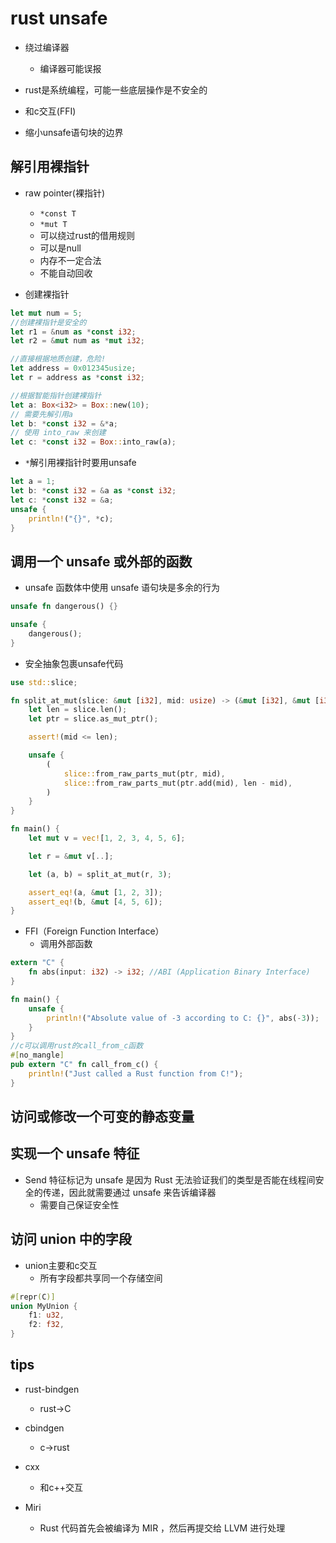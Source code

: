 # rust unsafe

+ 绕过编译器
    + 编译器可能误报

+ rust是系统编程，可能一些底层操作是不安全的

+ 和c交互(FFI)

+ 缩小unsafe语句块的边界

## 解引用裸指针
+ raw pointer(裸指针)
    + `*const T`
    + `*mut T`
    + 可以绕过rust的借用规则
    + 可以是null
    + 内存不一定合法
    + 不能自动回收

+ 创建裸指针
```rust
let mut num = 5;
//创建裸指针是安全的
let r1 = &num as *const i32;
let r2 = &mut num as *mut i32;

//直接根据地质创建，危险!
let address = 0x012345usize;
let r = address as *const i32;

//根据智能指针创建裸指针
let a: Box<i32> = Box::new(10);
// 需要先解引用a
let b: *const i32 = &*a;
// 使用 into_raw 来创建
let c: *const i32 = Box::into_raw(a);

```

+ `*`解引用裸指针时要用unsafe
```rust
let a = 1;
let b: *const i32 = &a as *const i32;
let c: *const i32 = &a;
unsafe {
    println!("{}", *c);
}
```

## 调用一个 unsafe 或外部的函数

+  unsafe 函数体中使用 unsafe 语句块是多余的行为
```rust
unsafe fn dangerous() {}

unsafe {
    dangerous();
}

```
+ 安全抽象包裹unsafe代码
```rust
use std::slice;

fn split_at_mut(slice: &mut [i32], mid: usize) -> (&mut [i32], &mut [i32]) {
    let len = slice.len();
    let ptr = slice.as_mut_ptr();

    assert!(mid <= len);

    unsafe {
        (
            slice::from_raw_parts_mut(ptr, mid),
            slice::from_raw_parts_mut(ptr.add(mid), len - mid),
        )
    }
}

fn main() {
    let mut v = vec![1, 2, 3, 4, 5, 6];

    let r = &mut v[..];

    let (a, b) = split_at_mut(r, 3);

    assert_eq!(a, &mut [1, 2, 3]);
    assert_eq!(b, &mut [4, 5, 6]);
}
```
+ FFI（Foreign Function Interface）
    + 调用外部函数
```rust
extern "C" {
    fn abs(input: i32) -> i32; //ABI (Application Binary Interface)
}

fn main() {
    unsafe {
        println!("Absolute value of -3 according to C: {}", abs(-3));
    }
}
//c可以调用rust的call_from_c函数
#[no_mangle]
pub extern "C" fn call_from_c() {
    println!("Just called a Rust function from C!");
}
```

## 访问或修改一个可变的静态变量
## 实现一个 unsafe 特征
+ Send 特征标记为 unsafe 是因为 Rust 无法验证我们的类型是否能在线程间安全的传递，因此就需要通过 unsafe 来告诉编译器
    + 需要自己保证安全性

## 访问 union 中的字段
+ union主要和c交互
    + 所有字段都共享同一个存储空间
```rust
#[repr(C)]
union MyUnion {
    f1: u32,
    f2: f32,
}

```

## tips
+ rust-bindgen 
    + rust->C

+ cbindgen
    + c->rust

+ cxx
    + 和c++交互

+ Miri
    + Rust 代码首先会被编译为 MIR ，然后再提交给 LLVM 进行处理